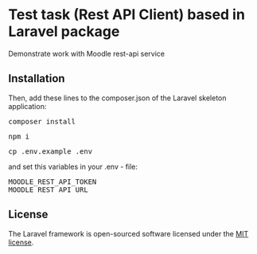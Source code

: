 <h1>Test task (Rest API Client) based in Laravel package</h1>
<p>Demonstrate work with Moodle rest-api service</p>

## Installation

Then, add these lines to the composer.json of the Laravel skeleton application:

<pre>composer install</pre>
<pre>npm i</pre>

<pre>cp .env.example .env</pre>
and set this variables in your .env - file:
<pre>MOODLE_REST_API_TOKEN
MOODLE_REST_API_URL</pre>


## License

The Laravel framework is open-sourced software licensed under the [MIT license](https://opensource.org/licenses/MIT).
